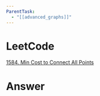 ```yaml
---
ParentTask:
  - "[[advanced_graphs]]"
---
```


# LeetCode
[1584. Min Cost to Connect All Points](https://leetcode.com/problems/min-cost-to-connect-all-points/)

# Answer
```Cpp

```